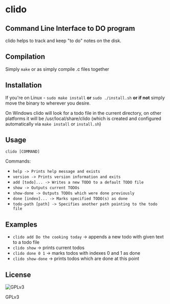 # clido
## Command Line Interface to DO program

clido helps to track and keep "to do" notes on the disk.


## Compilation

Simply `make` or as simply compile .c files together


## Installation

If you're on Linux - `sudo make install` **or** `sudo ./install.sh` **or if not** simply move the binary to wherever you desire.


On Windows clido will look for a todo file in the current directory, on other platforms it will be /usr/local/share/clido (which is created and configured automatically via `make install` or `install.sh`)

## Usage

`clido [COMMAND]`

Commands:

- `help -> Prints help message and exists`
- `version -> Prints version information and exits`
- `add [todo]... -> Writes a new TODO to a default TODO file`
- `show -> Outputs current TODOs`
- `show-done -> Outputs TODOs which were done previously`
- `done [index]... -> Marks specified TODO(s) as done`
- `todo-path [path] -> Specifies another path pointing to the todo file`


## Examples

- `clido add Do the cooking today` -> appends a new todo with given text to a todo file
- `clido show` -> prints current todos
- `clido done 0 1` -> marks todos with indexes 0 and 1 as done
- `clido show-done` -> prints todos which are done at this point

## License
![GPLv3](https://www.gnu.org/graphics/gplv3-with-text-84x42.png "GPLv3 logo")

GPLv3